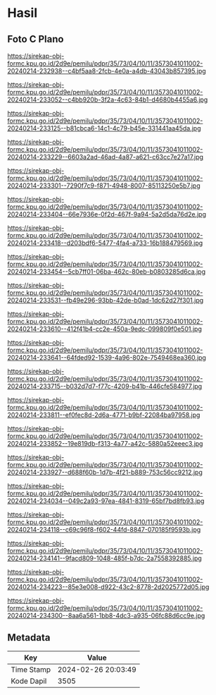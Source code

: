 # Hasil

## Foto C Plano

https://sirekap-obj-formc.kpu.go.id/2d9e/pemilu/pdpr/35/73/04/10/11/3573041011002-20240214-232938--c4bf5aa8-2fcb-4e0a-a4db-43043b857395.jpg

https://sirekap-obj-formc.kpu.go.id/2d9e/pemilu/pdpr/35/73/04/10/11/3573041011002-20240214-233052--c4bb920b-3f2a-4c63-84b1-d4680b4455a6.jpg

https://sirekap-obj-formc.kpu.go.id/2d9e/pemilu/pdpr/35/73/04/10/11/3573041011002-20240214-233125--b81cbca6-14c1-4c79-b45e-331441aa45da.jpg

https://sirekap-obj-formc.kpu.go.id/2d9e/pemilu/pdpr/35/73/04/10/11/3573041011002-20240214-233229--6603a2ad-46ad-4a87-a621-c63cc7e27a17.jpg

https://sirekap-obj-formc.kpu.go.id/2d9e/pemilu/pdpr/35/73/04/10/11/3573041011002-20240214-233301--7290f7c9-f871-4948-8007-85113250e5b7.jpg

https://sirekap-obj-formc.kpu.go.id/2d9e/pemilu/pdpr/35/73/04/10/11/3573041011002-20240214-233404--66e7936e-0f2d-467f-9a94-5a2d5da76d2e.jpg

https://sirekap-obj-formc.kpu.go.id/2d9e/pemilu/pdpr/35/73/04/10/11/3573041011002-20240214-233418--d203bdf6-5477-4fa4-a733-16b188479569.jpg

https://sirekap-obj-formc.kpu.go.id/2d9e/pemilu/pdpr/35/73/04/10/11/3573041011002-20240214-233454--5cb7ff01-06ba-462c-80eb-b0803285d6ca.jpg

https://sirekap-obj-formc.kpu.go.id/2d9e/pemilu/pdpr/35/73/04/10/11/3573041011002-20240214-233531--fb49e296-93bb-42de-b0ad-1dc62d27f301.jpg

https://sirekap-obj-formc.kpu.go.id/2d9e/pemilu/pdpr/35/73/04/10/11/3573041011002-20240214-233610--412f41b4-cc2e-450a-9edc-099809f0e501.jpg

https://sirekap-obj-formc.kpu.go.id/2d9e/pemilu/pdpr/35/73/04/10/11/3573041011002-20240214-233641--64fded92-1539-4a96-802e-7549468ea360.jpg

https://sirekap-obj-formc.kpu.go.id/2d9e/pemilu/pdpr/35/73/04/10/11/3573041011002-20240214-233715--b032d7d7-f77c-4209-b41b-446cfe584977.jpg

https://sirekap-obj-formc.kpu.go.id/2d9e/pemilu/pdpr/35/73/04/10/11/3573041011002-20240214-233811--ef0fec8d-2d6a-4771-b9bf-22084ba97958.jpg

https://sirekap-obj-formc.kpu.go.id/2d9e/pemilu/pdpr/35/73/04/10/11/3573041011002-20240214-233852--19e819db-f313-4a77-a42c-5880a52eeec3.jpg

https://sirekap-obj-formc.kpu.go.id/2d9e/pemilu/pdpr/35/73/04/10/11/3573041011002-20240214-233927--d688f60b-1d7b-4f21-b889-753c56cc9212.jpg

https://sirekap-obj-formc.kpu.go.id/2d9e/pemilu/pdpr/35/73/04/10/11/3573041011002-20240214-234034--049c2a93-97ea-4841-8319-65bf7bd8fb93.jpg

https://sirekap-obj-formc.kpu.go.id/2d9e/pemilu/pdpr/35/73/04/10/11/3573041011002-20240214-234118--c69c96f8-f602-44fd-8847-070185f9593b.jpg

https://sirekap-obj-formc.kpu.go.id/2d9e/pemilu/pdpr/35/73/04/10/11/3573041011002-20240214-234141--9facd809-1048-485f-b7dc-2a7558392885.jpg

https://sirekap-obj-formc.kpu.go.id/2d9e/pemilu/pdpr/35/73/04/10/11/3573041011002-20240214-234223--85e3e008-d922-43c2-8778-2d2025772d05.jpg

https://sirekap-obj-formc.kpu.go.id/2d9e/pemilu/pdpr/35/73/04/10/11/3573041011002-20240214-234300--8aa6a561-1bb8-4dc3-a935-06fc88d6cc9e.jpg


## Metadata

| Key        | Value               |
| ---------- | ------------------- |
| Time Stamp | 2024-02-26 20:03:49 |
| Kode Dapil | 3505                |



